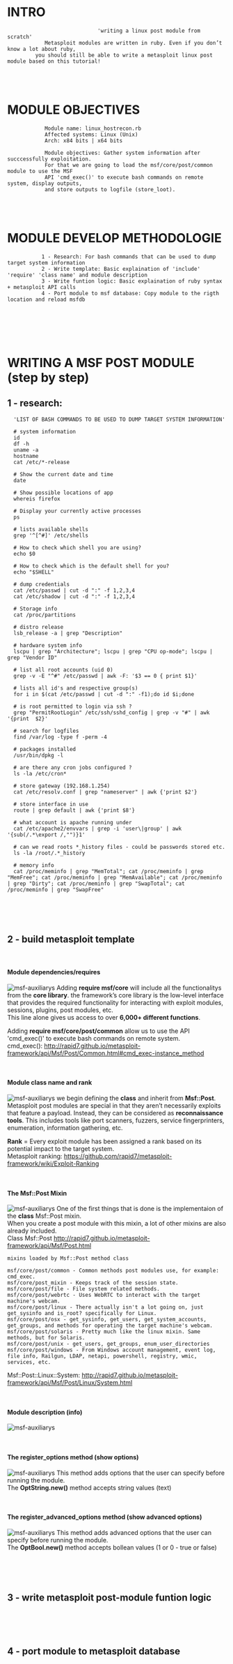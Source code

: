 



# INTRO
                                 'writing a linux post module from scratch'
                Metasploit modules are written in ruby. Even if you don’t know a lot about ruby,
             you should still be able to write a metasploit linux post module based on this tutorial!

<br /><br />  

# MODULE OBJECTIVES
                Module name: linux_hostrecon.rb
                Affected systems: Linux (Unix)
                Arch: x84 bits | x64 bits

                Module objectives: Gather system information after succcessfully exploitation.
                For that we are going to load the msf/core/post/common module to use the MSF
                API 'cmd_exec()' to execute bash commands on remote system, display outputs,
                and store outputs to logfile (store_loot).


<br /><br />  

# MODULE DEVELOP METHODOLOGIE

               1 - Research: For bash commands that can be used to dump target system information
               2 - Write template: Basic explaination of 'include' 'require' 'class name' and module description
               3 - Write funtion logic: Basic explaination of ruby syntax + metasploit API calls
               4 - Port module to msf database: Copy module to the rigth location and reload msfdb


<br /><br /><br /><br />

# WRITING A MSF POST MODULE (step by step)


## 1 - research:


      'LIST OF BASH COMMANDS TO BE USED TO DUMP TARGET SYSTEM INFORMATION'

      # system information
      id
      df -h
      uname -a
      hostname
      cat /etc/*-release
 
      # Show the current date and time
      date
 
      # Show possible locations of app
      whereis firefox 
 
      # Display your currently active processes
      ps
 
      # lists available shells
      grep '^[^#]' /etc/shells
 
      # How to check which shell you are using?
      echo $0
 
      # How to check which is the default shell for you?
      echo "$SHELL"
 
      # dump credentials
      cat /etc/passwd | cut -d ":" -f 1,2,3,4
      cat /etc/shadow | cut -d ":" -f 1,2,3,4
 
      # Storage info
      cat /proc/partitions
 
      # distro release
      lsb_release -a | grep "Description"

      # hardware system info
      lscpu | grep "Architecture"; lscpu | grep "CPU op-mode"; lscpu | grep "Vendor ID"
 
      # list all root accounts (uid 0)
      grep -v -E "^#" /etc/passwd | awk -F: '$3 == 0 { print $1}'

      # lists all id's and respective group(s)
      for i in $(cat /etc/passwd | cut -d ":" -f1);do id $i;done
 
      # is root permitted to login via ssh ?
      grep "PermitRootLogin" /etc/ssh/sshd_config | grep -v "#" | awk '{print  $2}'
 
      # search for logfiles
      find /var/log -type f -perm -4
 
      # packages installed
      /usr/bin/dpkg -l
 
      # are there any cron jobs configured ?
      ls -la /etc/cron*
 
      # store gateway (192.168.1.254)
      cat /etc/resolv.conf | grep "nameserver" | awk {'print $2'}
 
      # store interface in use
      route | grep default | awk {'print $8'}
 
      # what account is apache running under
      cat /etc/apache2/envvars | grep -i 'user\|group' | awk '{sub(/.*\export /,"")}1'
 
      # can we read roots *_history files - could be passwords stored etc.
      ls -la /root/.*_history
 
      # memory info
      cat /proc/meminfo | grep "MemTotal"; cat /proc/meminfo | grep "MemFree"; cat /proc/meminfo | grep "MemAvailable"; cat /proc/meminfo | grep "Dirty"; cat /proc/meminfo | grep "SwapTotal"; cat /proc/meminfo | grep "SwapFree"


<br /><br /><br />


## 2 - build metasploit template

<br />

#### Module dependencies/requires
![msf-auxiliarys](http://i.cubeupload.com/qOUGPr.png)
Adding **require msf/core** will include all the functionalitys from the **core library**. the framework’s core library
is the low-level interface that provides the required functionality for interacting with exploit modules, sessions,
plugins, post modules, etc.<br /> This line alone gives us access to over **6,000+ different functions**. 

Adding **require msf/core/post/common** allow us to use the API 'cmd_exec()' to execute bash commands on remote system.<br />
cmd_exec(): http://rapid7.github.io/metasploit-framework/api/Msf/Post/Common.html#cmd_exec-instance_method

<br />

#### Module class name and rank
![msf-auxiliarys](http://i.cubeupload.com/ETlv6v.png)
we begin defining the **class** and inherit from **Msf::Post**. Metasploit post modules are special in that they aren’t
necessarily exploits that feature a payload. Instead, they can be considered as **reconnaissance tools**. This includes
tools like port scanners, fuzzers, service fingerprinters, enumeration, information gathering, etc.

**Rank** = Every exploit module has been assigned a rank based on its potential impact to the target system.<br />
Metasploit ranking: https://github.com/rapid7/metasploit-framework/wiki/Exploit-Ranking

<br />

#### The Msf::Post Mixin
![msf-auxiliarys](http://i.cubeupload.com/cqF7gH.png)
One of the first things that is done is the implementaion of the **class** Msf::Post mixin.<br />
When you create a post module with this mixin, a lot of other mixins are also already included.<br />
Class Msf::Post http://rapid7.github.io/metasploit-framework/api/Msf/Post.html<br />

    mixins loaded by Msf::Post method class

    msf/core/post/common - Common methods post modules use, for example: cmd_exec.
    msf/core/post_mixin - Keeps track of the session state.
    msf/core/post/file - File system related methods.
    msf/core/post/webrtc - Uses WebRTC to interact with the target machine's webcam.
    msf/core/post/linux - There actually isn't a lot going on, just get_sysinfo and is_root? specifically for Linux.
    msf/core/post/osx - get_sysinfo, get_users, get_system_accounts, get_groups, and methods for operating the target machine's webcam.
    msf/core/post/solaris - Pretty much like the linux mixin. Same methods, but for Solaris.
    msf/core/post/unix - get_users, get_groups, enum_user_directories
    msf/core/post/windows - From Windows account management, event log, file info, Railgun, LDAP, netapi, powershell, registry, wmic, services, etc.

Msf::Post::Linux::System: http://rapid7.github.io/metasploit-framework/api/Msf/Post/Linux/System.html

<br />

#### Module description (info)
![msf-auxiliarys](http://i.cubeupload.com/eHlLPT.png)

<br />

#### The register_options method (show options)
![msf-auxiliarys](http://i.cubeupload.com/qEoaAE.png)
This method adds options that the user can specify before running the module.<br />
The **OptString.new()** method accepts string values (text)

<br />

#### The register_advanced_options method (show advanced options)
![msf-auxiliarys](http://i.cubeupload.com/TSfW5w.png)
This method adds advanced options that the user can specify before running the module.<br />
The **OptBool.new()** method accepts bollean values (1 or 0 - true or false)

<br /><br /><br />

## 3 - write metasploit post-module funtion logic

<br /><br /><br />

## 4 - port module to metasploit database




<br /><br /><br /><br />



# LINUX_HOSTRECON POST-MODULE
https://github.com/r00t-3xp10it/msf-auxiliarys/blob/master/linux/linux_hostrecon.rb



# REFERENCES
https://github.com/rapid7/metasploit-framework/wiki
https://en.wikibooks.org/wiki/Metasploit/DevelopingAuxiliaryModules
https://www.offensive-security.com/metasploit-unleashed/building-module/
https://www.offensive-security.com/metasploit-unleashed/creating-auxiliary-module/
https://github.com/rapid7/metasploit-framework/wiki/How-to-get-started-with-writing-an-exploit
https://github.com/rapid7/metasploit-framework/wiki/How-to-get-started-with-writing-a-post-module



First, I included Metasploit’s TCP library (include Msf::Exploit::Remote::Tcp), as I need to connect to a TCP server.

In initialize(), you need to define some information about the exploit module, such as name, description, payload encoding and target architecture. In this case, I will not use any payload encoding for the sake of simplicity, and the target architecture would be linux x86


The datastore

The options set by a user are available via a predefined hash named datastore. For example:
 print_status("the contents of the DATA variable are: " + datastore['DATA'])

